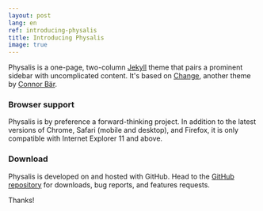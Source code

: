 ```yaml
---
layout: post
lang: en
ref: introducing-physalis
title: Introducing Physalis
image: true
---
```


Physalis is a one-page, two-column [Jekyll](http://jekyllrb.com) theme that pairs a prominent sidebar with uncomplicated content. It's based on [Change](http://change.connorbaer.io), another theme by [Connor Bär](http://connorbaer.io).

### Browser support

Physalis is by preference a forward-thinking project. In addition to the latest versions of Chrome, Safari (mobile and desktop), and Firefox, it is only compatible with Internet Explorer 11 and above.

### Download

Physalis is developed on and hosted with GitHub. Head to the <a href="https://github.com/madebyconnor/physalis">GitHub repository</a> for downloads, bug reports, and features requests.

Thanks!
